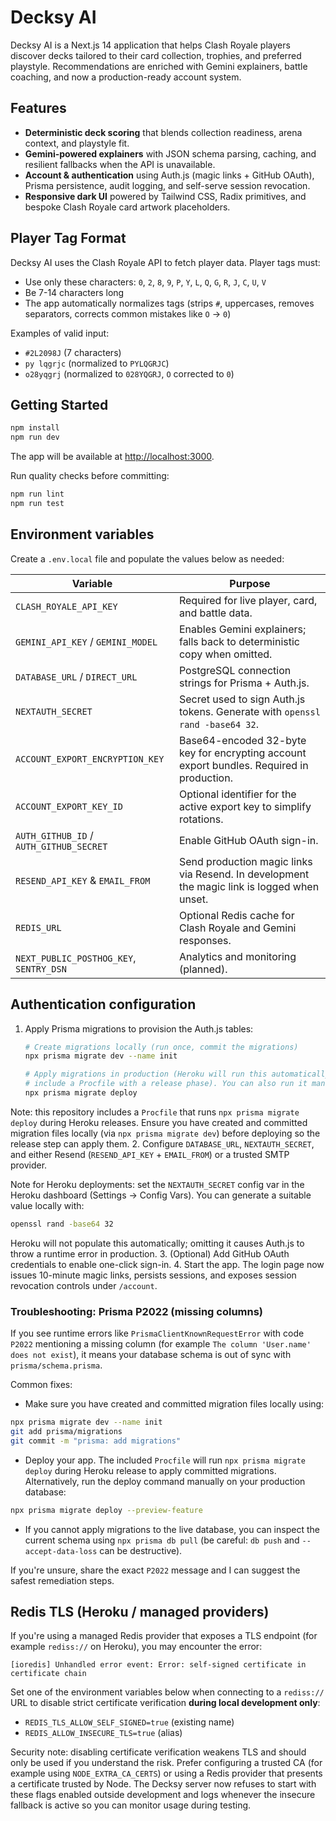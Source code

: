 # Decksy AI

Decksy AI is a Next.js 14 application that helps Clash Royale players discover decks tailored to their card collection, trophies, and preferred playstyle. Recommendations are enriched with Gemini explainers, battle coaching, and now a production-ready account system.

## Features

- **Deterministic deck scoring** that blends collection readiness, arena context, and playstyle fit.
- **Gemini-powered explainers** with JSON schema parsing, caching, and resilient fallbacks when the API is unavailable.
- **Account & authentication** using Auth.js (magic links + GitHub OAuth), Prisma persistence, audit logging, and self-serve session revocation.
- **Responsive dark UI** powered by Tailwind CSS, Radix primitives, and bespoke Clash Royale card artwork placeholders.

## Player Tag Format

Decksy AI uses the Clash Royale API to fetch player data. Player tags must:

- Use only these characters: `0`, `2`, `8`, `9`, `P`, `Y`, `L`, `Q`, `G`, `R`, `J`, `C`, `U`, `V`
- Be 7-14 characters long
- The app automatically normalizes tags (strips `#`, uppercases, removes separators, corrects common mistakes like `O` → `0`)

Examples of valid input:
- `#2L2098J` (7 characters)
- `py lqgrjc` (normalized to `PYLQGRJC`)
- `o28yqgrj` (normalized to `028YQGRJ`, `O` corrected to `0`)

## Getting Started

```bash
npm install
npm run dev
```

The app will be available at [http://localhost:3000](http://localhost:3000).

Run quality checks before committing:

```bash
npm run lint
npm run test
```

## Environment variables

Create a `.env.local` file and populate the values below as needed:

| Variable | Purpose |
| --- | --- |
| `CLASH_ROYALE_API_KEY` | Required for live player, card, and battle data. |
| `GEMINI_API_KEY` / `GEMINI_MODEL` | Enables Gemini explainers; falls back to deterministic copy when omitted. |
| `DATABASE_URL` / `DIRECT_URL` | PostgreSQL connection strings for Prisma + Auth.js. |
| `NEXTAUTH_SECRET` | Secret used to sign Auth.js tokens. Generate with `openssl rand -base64 32`. |
| `ACCOUNT_EXPORT_ENCRYPTION_KEY` | Base64-encoded 32-byte key for encrypting account export bundles. Required in production. |
| `ACCOUNT_EXPORT_KEY_ID` | Optional identifier for the active export key to simplify rotations. |
| `AUTH_GITHUB_ID` / `AUTH_GITHUB_SECRET` | Enable GitHub OAuth sign-in. |
| `RESEND_API_KEY` & `EMAIL_FROM` | Send production magic links via Resend. In development the magic link is logged when unset. |
| `REDIS_URL` | Optional Redis cache for Clash Royale and Gemini responses. |
| `NEXT_PUBLIC_POSTHOG_KEY`, `SENTRY_DSN` | Analytics and monitoring (planned). |

## Authentication configuration

1. Apply Prisma migrations to provision the Auth.js tables:
   ```bash
   # Create migrations locally (run once, commit the migrations)
   npx prisma migrate dev --name init

   # Apply migrations in production (Heroku will run this automatically if you
   # include a Procfile with a release phase). You can also run it manually:
   npx prisma migrate deploy
   ```

Note: this repository includes a `Procfile` that runs `npx prisma migrate deploy` during Heroku releases. Ensure you have created and committed migration files locally (via `npx prisma migrate dev`) before deploying so the release step can apply them.
2. Configure `DATABASE_URL`, `NEXTAUTH_SECRET`, and either Resend (`RESEND_API_KEY` + `EMAIL_FROM`) or a trusted SMTP provider.

Note for Heroku deployments: set the `NEXTAUTH_SECRET` config var in the Heroku dashboard (Settings → Config Vars). You can generate a suitable value locally with:

```bash
openssl rand -base64 32
```

Heroku will not populate this automatically; omitting it causes Auth.js to throw a runtime error in production.
3. (Optional) Add GitHub OAuth credentials to enable one-click sign-in.
4. Start the app. The login page now issues 10-minute magic links, persists sessions, and exposes session revocation controls under `/account`.

### Troubleshooting: Prisma P2022 (missing columns)

If you see runtime errors like `PrismaClientKnownRequestError` with code `P2022` mentioning a missing column (for example `The column 'User.name' does not exist`), it means your database schema is out of sync with `prisma/schema.prisma`.

Common fixes:

- Make sure you have created and committed migration files locally using:

```bash
npx prisma migrate dev --name init
git add prisma/migrations
git commit -m "prisma: add migrations"
```

- Deploy your app. The included `Procfile` will run `npx prisma migrate deploy` during Heroku release to apply committed migrations. Alternatively, run the deploy command manually on your production database:

```bash
npx prisma migrate deploy --preview-feature
```

- If you cannot apply migrations to the live database, you can inspect the current schema using `npx prisma db pull` (be careful: `db push` and `--accept-data-loss` can be destructive).

If you're unsure, share the exact `P2022` message and I can suggest the safest remediation steps.

## Redis TLS (Heroku / managed providers)

If you're using a managed Redis provider that exposes a TLS endpoint (for example `rediss://` on Heroku), you may encounter the error:

```
[ioredis] Unhandled error event: Error: self-signed certificate in certificate chain
```

Set one of the environment variables below when connecting to a `rediss://` URL to disable strict certificate verification **during local development only**:

- `REDIS_TLS_ALLOW_SELF_SIGNED=true` (existing name)
- `REDIS_ALLOW_INSECURE_TLS=true` (alias)

Security note: disabling certificate verification weakens TLS and should only be used if you understand the risk. Prefer configuring a trusted CA (for example using `NODE_EXTRA_CA_CERTS`) or using a Redis provider that presents a certificate trusted by Node. The Decksy server now refuses to start with these flags enabled outside development and logs whenever the insecure fallback is active so you can monitor usage during testing.

